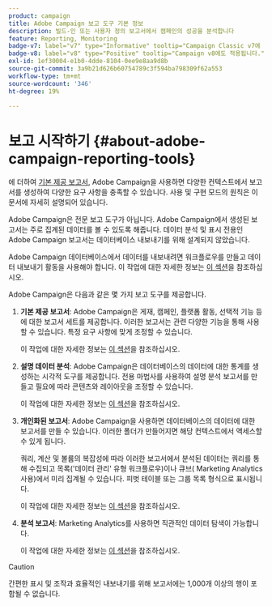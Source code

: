 ```yaml
---
product: campaign
title: Adobe Campaign 보고 도구 기본 정보
description: 빌드-인 또는 사용자 정의 보고서에서 캠페인의 성공을 분석합니다
feature: Reporting, Monitoring
badge-v7: label="v7" type="Informative" tooltip="Campaign Classic v7에 적용"
badge-v8: label="v8" type="Positive" tooltip="Campaign v8에도 적용됩니다."
exl-id: 1ef30004-e1b0-4dde-8104-0ee9e8aa9d8b
source-git-commit: 3a9b21d626b60754789c3f594ba798309f62a553
workflow-type: tm+mt
source-wordcount: '346'
ht-degree: 19%

---
```


# 보고 시작하기 {#about-adobe-campaign-reporting-tools}



에 더하여 [기본 제공 보고서](../../reporting/using/about-campaign-built-in-reports.md), Adobe Campaign을 사용하면 다양한 컨텍스트에서 보고서를 생성하여 다양한 요구 사항을 충족할 수 있습니다. 사용 및 구현 모드의 원칙은 이 문서에 자세히 설명되어 있습니다.

Adobe Campaign은 전문 보고 도구가 아닙니다. Adobe Campaign에서 생성된 보고서는 주로 집계된 데이터를 볼 수 있도록 해줍니다. 데이터 분석 및 표시 전용인 Adobe Campaign 보고서는 데이터베이스 내보내기를 위해 설계되지 않았습니다.

Adobe Campaign 데이터베이스에서 데이터를 내보내려면 워크플로우를 만들고 데이터 내보내기 활동을 사용해야 합니다. 이 작업에 대한 자세한 정보는 [이 섹션](../../workflow/using/about-action-activities.md)을 참조하십시오.

Adobe Campaign은 다음과 같은 몇 가지 보고 도구를 제공합니다.

1. **기본 제공 보고서**: Adobe Campaign은 게재, 캠페인, 플랫폼 활동, 선택적 기능 등에 대한 보고서 세트를 제공합니다. 이러한 보고서는 관련 다양한 기능을 통해 사용할 수 있습니다. 특정 요구 사항에 맞게 조정할 수 있습니다.

   이 작업에 대한 자세한 정보는 [이 섹션](../../reporting/using/about-campaign-built-in-reports.md)을 참조하십시오.

1. **설명 데이터 분석**: Adobe Campaign은 데이터베이스의 데이터에 대한 통계를 생성하는 시각적 도구를 제공합니다. 전용 마법사를 사용하여 설명 분석 보고서를 만들고 필요에 따라 콘텐츠와 레이아웃을 조정할 수 있습니다.

   이 작업에 대한 자세한 정보는 [이 섹션](../../reporting/using/about-descriptive-analysis.md)을 참조하십시오.

1. **개인화된 보고서**: Adobe Campaign을 사용하면 데이터베이스의 데이터에 대한 보고서를 만들 수 있습니다. 이러한 폴더가 만들어지면 해당 컨텍스트에서 액세스할 수 있게 됩니다.

   쿼리, 계산 및 볼륨의 복잡성에 따라 이러한 보고서에서 분석된 데이터는 쿼리를 통해 수집되고 목록(&#39;데이터 관리&#39; 유형 워크플로우)이나 큐브( Marketing Analytics 사용)에서 미리 집계될 수 있습니다. 피벗 테이블 또는 그룹 목록 형식으로 표시됩니다.

   이 작업에 대한 자세한 정보는 [이 섹션](../../reporting/using/about-reports-creation-in-campaign.md)을 참조하십시오.

1. **분석 보고서**: Marketing Analytics를 사용하면 직관적인 데이터 탐색이 가능합니다.

   이 작업에 대한 자세한 정보는 [이 섹션](../../reporting/using/ac-cubes.md)을 참조하십시오.

>[!CAUTION]
>
>간편한 표시 및 조작과 효율적인 내보내기를 위해 보고서에는 1,000개 이상의 행이 포함될 수 없습니다.
